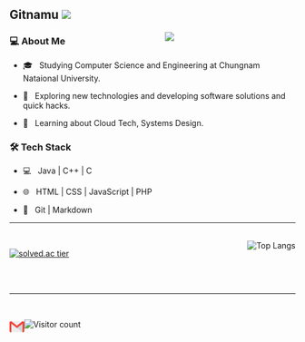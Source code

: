 <h2> Gitnamu  <img src="https://github.com/souvikguria98/souvikguria98/blob/master/Hi.gif" width="25"> </h2>

<img align='right' src="https://user-images.githubusercontent.com/34561570/105688503-06672980-5f3d-11eb-8229-7b370f4175d9.gif" width="230">

<h3> 💻 About Me</h3>


- 🎓 &nbsp; Studying Computer Science and Engineering at Chungnam Nataional University.

- 🤔 &nbsp; Exploring new technologies and developing software solutions and quick hacks.

- 🌱 &nbsp; Learning about Cloud Tech, Systems Design.


<h3>🛠 Tech Stack</h3>



- 💻 &nbsp; Java | C++ | C

- 🌐 &nbsp; HTML | CSS | JavaScript | PHP

- 🔧 &nbsp; Git | Markdown


<hr>



<br>

<img align="right" alt="Top Langs" src="https://github-readme-stats.vercel.app/api/top-langs/?username=gitnamu&show_icons=true" />

[![solved.ac tier](http://mazassumnida.wtf/api/generate_badge?boj=skagh1750)](https://solved.ac/skagh1750)

<br><br>



<hr>

<br>

![Visitor count](https://visitor-badge.laobi.icu/badge?page_id=gitnamu.gitnamu) <a href="mailto:skagh1750@gmail.com">
    <img align="left" alt=" gitnamu | Gmail" width="26px" src="https://github.com/SatYu26/SatYu26/blob/master/Assets/Gmail.svg" />
  </a>


